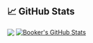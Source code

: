 ## &#x1f4c8; GitHub Stats

<a href="https://github.com/BookerLiu">
  <img align="center" src="https://github-readme-stats.vercel.app/api/top-langs/?username=LYNBZ1018&hide=&title_color=ffffff&text_color=c9cacc&icon_color=2bbc8a&bg_color=1d1f21&langs_count=3" /></a>

<a href="https://github.com/LYNBZ1018">
  <img align="center" src="https://github-readme-stats.vercel.app/api?username=LYNBZ1018&show_icons=true&line_height=27&count_private=true&title_color=ffffff&text_color=c9cacc&icon_color=2bbc8a&bg_color=1d1f21" alt="Booker's GitHub Stats" />
</a>
